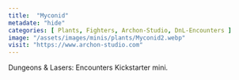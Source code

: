 ```yaml
---
title:  "Myconid"
metadate: "hide"
categories: [ Plants, Fighters, Archon-Studio, DnL-Encounters ]
image: "/assets/images/minis/plants/Myconid2.webp"
visit: "https://www.archon-studio.com"
---
```

Dungeons & Lasers: Encounters Kickstarter mini.